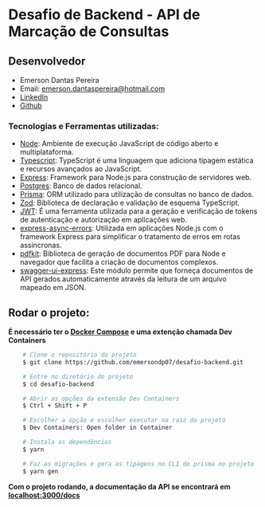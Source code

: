 # Desafio de Backend - API de Marcação de Consultas

## Desenvolvedor

- Emerson Dantas Pereira
- Email: emerson.dantaspereira@hotmail.com
- [LinkedIn](https://www.linkedin.com/in/emersondantaspereira/)
- [Github](https://github.com/emersondp07)

### Tecnologias e Ferramentas utilizadas:

- [Node](https://nodejs.org/en/): Ambiente de execução JavaScript de código aberto e multiplataforma.
- [Typescript](https://www.typescriptlang.org/docs/): TypeScript é uma linguagem que adiciona tipagem estática e recursos avançados ao JavaScript.
- [Express](https://expressjs.com): Framework para Node.js para construção de servidores web.
- [Postgres](https://www.postgresql.org/): Banco de dados relacional.
- [Prisma](https://www.prisma.io): ORM utilizado para utilização de consultas no banco de dados.
- [Zod](https://zod.dev): Biblioteca de declaração e validação de esquema TypeScript.
- [JWT](https://jwt.io/): É uma ferramenta utilizada para a geração e verificação de tokens de autenticação e autorização em aplicações web.
- [express-async-errors](https://www.npmjs.com/package/express-async-errors): Utilizada em aplicações Node.js com o framework Express para simplificar o tratamento de erros em rotas assíncronas.
- [pdfkit](pdfkit.org/): Biblioteca de geração de documentos PDF para Node e navegador que facilita a criação de documentos complexos.
- [swagger-ui-express](https://www.npmjs.com/package/swagger-ui-express): Este módulo permite que forneça documentos de API gerados automaticamente através da leitura de um arquivo mapeado em JSON.

## Rodar o projeto:

**É necessário ter o [Docker Compose](https://docs.docker.com/compose/install/) e uma extenção chamada Dev Containers**

```bash
    # Clone o repositório do projeto
    $ git clone https://github.com/emersondp07/desafio-backend.git

    # Entre no diretório do projeto
    $ cd desafio-backend

    # Abrir as opções da extensão Dev Containers
    $ Ctrl + Shift + P

    # Escolher a opção e escolher executar na raiz do projeto
    $ Dev Containers: Open folder in Container

    # Instala as dependências
    $ yarn

    # Faz as migrações e gera as tipagens no CLI do prisma no projeto
    $ yarn gen
```

**Com o projeto rodando, a documentação da API se encontrará em [localhost:3000/docs](http://localhost:3000/docs)**
